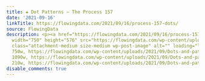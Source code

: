```yaml
---
title: ✚ Dot Patterns – The Process 157
date: '2021-09-16'
linkTitle: https://flowingdata.com/2021/09/16/process-157-dots/
source: FlowingData
description: <p><a href="https://flowingdata.com/2021/09/16/process-157-dots/"><img
  width="750" height="576" src="https://flowingdata.com/wp-content/uploads/2021/09/Dots-and-patterns-750x576.png"
  class="attachment-medium size-medium wp-post-image" alt="" loading="lazy" srcset="https://flowingdata.com/wp-content/uploads/2021/09/Dots-and-patterns-750x576.png
  750w, https://flowingdata.com/wp-content/uploads/2021/09/Dots-and-patterns-1090x837.png
  1090w, https://flowingdata.com/wp-content/uploads/2021/09/Dots-and-patterns-210x161.png
  210w, https://flowingdata.com/wp-content/uploads/2021/09/Dots-and-patterns-768 ...
disable_comments: true
---
```

<p><a href="https://flowingdata.com/2021/09/16/process-157-dots/"><img width="750" height="576" src="https://flowingdata.com/wp-content/uploads/2021/09/Dots-and-patterns-750x576.png" class="attachment-medium size-medium wp-post-image" alt="" loading="lazy" srcset="https://flowingdata.com/wp-content/uploads/2021/09/Dots-and-patterns-750x576.png 750w, https://flowingdata.com/wp-content/uploads/2021/09/Dots-and-patterns-1090x837.png 1090w, https://flowingdata.com/wp-content/uploads/2021/09/Dots-and-patterns-210x161.png 210w, https://flowingdata.com/wp-content/uploads/2021/09/Dots-and-patterns-768 ...